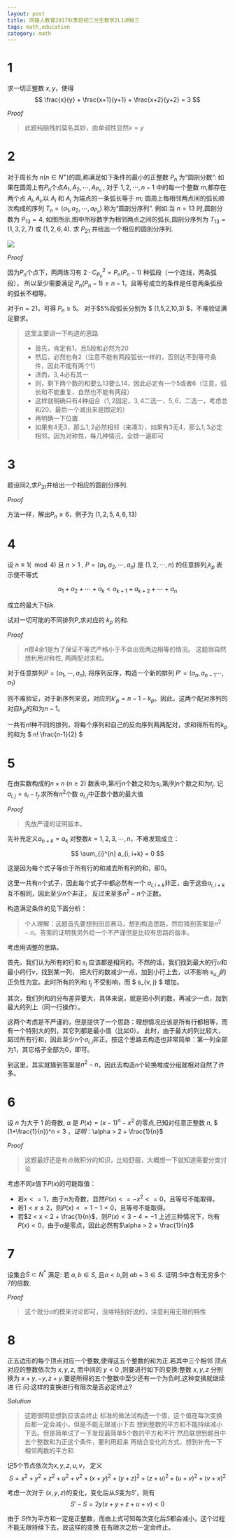 ```yaml
---
layout: post
title: 同路人教育2017秋季班初二兰生数学2L1讲稿三
tags: math,education
category: math
---
```


# 1

求一切正整数 $x,y$，使得 
$$
    \frac{x}{y} + \frac{x+1}{y+1} + \frac{x+2}{y+2} = 3
$$

*Proof*

> 此题纯脑残的莫名其妙，由单调性显然$x = y$

# 2 

对于周长为 $n$($n \in N^+$)的圆,称满足如下条件的最小的正整数 $P_n$ 为“圆剖分数”:
如果在圆周上有$P_n$个点$A_1,A_2,\cdots,A_{P_n}$ ,
对于 $1,2,\cdots,n-1$ 中的每一个整数 m,都存在两个点 $A_i,A_j$,以 $A_i$ 和 $A_j$ 为端点的一条弧长等于 $m$;
圆周上每相邻两点间的弧长顺次构成的序列 $T_n=(a_1,a_2,\cdots,a_{P_n})$ 称为“圆剖分序列”.
例如:当 $n=13$ 时,圆剖分数为 $P_{13} = 4$,
如图所示,图中所标数字为相邻两点之间的弧长,圆剖分序列为 $T_{13} = (1,3,2,7)$ 或 $(1,2,6,4)$.
求 $P_21$ 并给出一个相应的圆剖分序列.

![](https://crsando.github.io/images/2024-10-19/2_1.png)

*Proof*

因为$P_n$个点下，两两练习有 $2 \cdot C_{P_n}^2 = P_n(P_n -1)$ 种弧段（一个连线，两条弧段），
所以至少需要满足 $P_n (P_n - 1) \geq n - 1$，且等号成立的条件是任意两条弧段的弧长不相等。

对于$n = 21$，可得 $P_n \geq 5$。 对于$5%段弧长分别为 $ (1,5,2,10,3) $，不难验证满足要求。

> 这里主要讲一下构造的思路
> * 首先，肯定有$1$，且5段和必然为$20$
> * 然后，必然也有$2$（注意不能有两段弧长一样的，否则达不到等号条件，因此不能有两个$1$）
> * 进而，$3,4$必有其一
> * 则，剩下两个数的和要么$13$要么$14$，因此必定有一个$5$或者$6$（注意，弧长和不能重复，自然也不能有两段）
> * 这样就明确只有4种组合（$1,2$固定，$3,4$二选一，$5,6$，二选一，考虑总和20，最后一个减出来是固定的）
> * 再明确一下位置
> * 如果有$4$无$3$，那么$1,2$必然相邻（来凑$3$），如果有$3$无$4$，那么$1,3$必定相邻。因为对称性，每几种情况，全排一遍即可

# 3

题设同2,求$P_31$并给出一个相应的圆剖分序列.

*Proof* 

方法一样，解出$P_n \geq 6$，例子为 $(1,2,5,4,6,13)$

# 4

设 $n \equiv 1 (\mod 4)$ 且 $n>1$ , $P=(a_1,a_2,\cdots,a_n)$ 是 $(1,2,\cdots,n)$ 的任意排列,$k_p$
表示使不等式 

$$
    a_1+a_2+ \cdots +a_k<a_{k+1}+a_{k+2}+\cdots + a_n
$$

成立的最大下标k.

试对一切可能的不同排列P,求对应的 $k_p$ 的和. 

*Proof* 

> $n$模$4$余$1$是为了保证不等式严格小于不会出现两边相等的情况。
> 这题很自然想利用对称性, 两两配对求和。

对于任意排列$P=(a_1,\cdots,a_n)$, 将序列反序，构造一个新的排列
$P' = (a_n, a_{n-1}\cdots, a_1)$

则不难验证，对于新序列来说，对应的$k'_p = n - 1 - k_p$。因此，这两个配对序列的对应$k_p$的和为$n-1$。

一共有$n!$种不同的排列，将每个序列和自己的反向序列两两配对，求和得所有的$k_p$的和为 $ n! \frac{n-1}{2} $

# 5

在由实数构成的$n \times n$ ($n \geq 2$) 数表中,第$i$行$n$个数之和为$s_i$,第$j$列$n$个数之和为$t_j$.
记$a_{i,j}=s_i-t_j$.求所有$n^2$个数 $a_{i,j}$中正数个数的最大值

*Proof*

> 先放严谨的证明版本。

先补充定义$a_{n+k} = a_{k}$ 对整数$k=1,2,3,\cdots,n$，不难发现成立：

$$
    \sum_{i}^{n} a_{i, i+k} = 0
$$

这是因为每个式子等价于所有行的和减去所有列的和，即$0$。

这里一共有$n$个式子，因此每个式子中都必然有一个 $a_{i,i+k}$非正，由于这些$a_{i,i+k}$互不相同，因此至少$n$个非正，
反过来至多$n^2-n$个正数。

构造满足条件的见下面分析：

> 个人理解：这题首先要想到田忌赛马，想到构造思路，然后猜到答案是$n^2-n$。答案的证明我另外给一个不严谨但是比较有思路的版本。

考虑用调整的思路。

首先，我们认为所有的行和 $s_i$ 应该都是相同的。不然的话，我们找到最大的行$u$和最小的行$v$，找到某一列，
把大行的数减少一点，加到小行上去，以不影响 $s_{u,j}$的正负性为宜。此时所有的列和 $t_j$ 不受影响，而 $ s_{v, j} $ 增加。

其次，我们列和的分布差异要大，具体来说，就是把小列的数，再减少一点，加到最大的列上（同一行操作）。

这两个考虑是不严谨的，但是提供了一个思路：理想情况应该是所有行都相等，而有一个特别大的列，其它列都是最小值（比如0）。
此时，由于最大的列比较大，超过所有行和，因此至少$n$个$a_{i,j}$非正。按这个思路去构造也非常简单：第一列全部为1，其它格子全部为0，即可。

到这里，其实就猜到答案是$n^2-n$，因此去构造$n$个轮换堆成分组就相对自然了许多。

# 6

设 $n$ 为大于 $1$ 的奇数, $\alpha$ 是 $P(x)=(x-1)^{n}-x^2$ 的零点,已知对任意正整数 $n$,
$ (1+\frac{1}{n})^n < 3 $，证明：$\alpha > 2 + \frac{1}{n}$

*Proof*

> 这题最好还是有点微积分的知识，比较舒服，大概想一下就知道需要分类讨论

考虑不同$x$值下$P(x)$的可能取值：
* 若$x <= 1$，由于$n$为奇数，显然$P(x) <= - x^2 <= 0$，且等号不能取得。
* 若$1 < x \leq 2$，则$P(x) <= 1 - 1 = 0$，且等号不能取得。
* 若$2 < x < 2 + \frac{1}{n}$，则$P(x) < 3 - 4 = -1$
上述三种情况下，均有$P(x) < 0$，由于$\alpha$是零点，因此必然有$\alpha > 2 + \frac{1}{n}$

# 7

设集合$S \subset N^*$ 满足: 若 $a,b \in S$, 且$a<b$,则 $ab+3 \in S$. 证明:S中含有无穷多个7的倍数. 

*Proof*

> 这个就分$a$的模来讨论即可，没啥特别好说的，注意利用无限的特性

# 8
正五边形的每个顶点对应一个整数,使得这五个整数的和为正.若其中三个相邻
顶点对应的整数依次为 $x,y,z$, 而中间的 $y<0$ ,则要进行如下的变换:整数 $x,y,z$ 分别
换为 $x+y,-y,z+y$.要是所得的五个整数中至少还有一个为负时,这种变换就继续进
行.问:这样的变换进行有限次是否必定终止? 

*Solution* 

> 这题很明显想到应该会终止
> 标准的做法试构造一个值，这个值在每次变换后都一定会减小，但是不能无限减小下去
> 想到整数的平方和不能持续减小下去。但是简单试了一下发现最简单5个数的平方和不行
> 然后联想到题目中五个整数和为正这个条件，要利用起来
> 再结合变化的方式，想到补充一下相邻两数的平方和

记5个节点依次为$x,y,z,u,v$， 定义
$$
    S = x^2 + y^2 + z^2 + u^2 + v^2 + (x+y)^2 + (y+z)^2 + (z+u)^2 + (u+v)^2 + (v+x)^2
$$

考虑一次对于 $(x,y,z)$的变化，变化后从$S$变为$S'$，则有
$$
    S' - S = 2y(x+y+z+u+v) < 0
$$

由于 $S$作为平方和一定是正整数，而由上式可知每次变化后$S$都会减小，这个过程不能无限持续下去，故这样的变换
在有限次之后一定会终止。